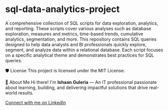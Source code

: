 # sql-data-analytics-project
A comprehensive collection of SQL scripts for data exploration, analytics, and reporting. These scripts cover various analyses such as database exploration, measures and metrics, time-based trends, cumulative analytics, segmentation, and more. This repository contains SQL queries designed to help data analysts and BI professionals quickly explore, segment, and analyze data within a relational database. Each script focuses on a specific analytical theme and demonstrates best practices for SQL queries.

🛡️ License
This project is licensed under the MIT License.

🌟 About Me
Hi there! I'm **Ishaan Guleria** — An IT professional passionate about learning, building, and delivering impactful solutions that drive real-world results.

[Connect with me on LinkedIn](https://www.linkedin.com/in/ishaan-guleria-865858200/)
